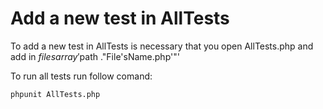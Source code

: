 # Add a new test in AllTests

To add a new test in AllTests is necessary that you open AllTests.php and add in $files array '$path ."File'sName.php'"'

To run all tests run follow comand:

	phpunit AllTests.php
